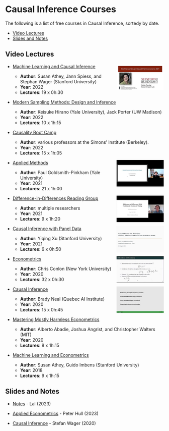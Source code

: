 # Causal Inference Courses

The following is a list of free courses in Causal Inference, sortedy by date.

- [Video Lectures](#video-lectures)
- [Slides and Notes](#slides-and-notes)



## Video Lectures

- [Machine Learning and Causal Inference](https://www.youtube.com/playlist?list=PLxq_lXOUlvQAoWZEqhRqHNezS30lI49G-)<img align="right" width="150" src="img/courses/machine_learning_causal_inference.jpeg">
  - **Author**: Susan Athey, Jann Spiess, and Stephan Wager (Stanford University)
  - **Year**: 2022
  - **Lectures**: 19 x 0h:30

- [Modern Sampling Methods: Design and Inference](https://www.aeaweb.org/conference/cont-ed/2022-webcasts)
  - **Author**: Keisuke Hirano (Yale University), Jack Porter (UW Madison)
  - **Year**: 2022
  - **Lectures**: 10 x 1h:15

- [Causality Boot Camp](https://www.youtube.com/playlist?list=PLgKuh-lKre11SiNLE2BNNg59MGcTCpbQx)
  - **Author**: various professors at the Simons’ Institute (Berkeley).
  - **Year**: 2022
  - **Lectures**: 15 x 1h:05

- [Applied Methods](https://www.youtube.com/playlist?list=PLWWcL1M3lLlojLTSVf2gGYQ_9TlPyPbiJ)<img align="right" width="150" src="img/courses/applied_methods.jpeg">
  - **Author**: Paul Goldsmith-Pinkham (Yale University)
  - **Year**: 2021
  - **Lectures**: 21 x 1h:00

- [Difference-in-Differences Reading Group](https://www.youtube.com/playlist?list=PLVObvb_htcuBt8mV9yNagt7hK9FL5KXeE)<img align="right" width="150" src="img/courses/did_reading_group.jpeg">
  - **Author**: multiple researchers
  - **Year**: 2021
  - **Lectures**: 9 x 1h:20

- [Causal Inference with Panel Data](https://www.youtube.com/playlist?list=PLo0lw6BstMGZQqx_r1GnOETkFYihCgve9)<img align="right" width="150" src="img/courses/causal_inference_panel_data.jpeg">
  - **Author**: Yiqing Xu (Stanford University)
  - **Year**: 2021
  - **Lectures**: 6 x 0h:50

- [Econometrics](https://www.youtube.com/playlist?list=PL_vQFUgojoerLH1AfiBylg_UvbAaRncKx)<img align="right" width="150" src="img/courses/econometrics.jpeg">
  - **Author**: Chris Conlon (New York University)
  - **Year**: 2020
  - **Lectures**: 32 x 0h:30

- [Causal Inference](https://www.youtube.com/playlist?list=PLoazKTcS0Rzb6bb9L508cyJ1z-U9iWkA0)<img align="right" width="150" src="img/courses/causal_inference.jpeg">
  - **Author**: Brady Neal (Quebec AI Institute)
  - **Year**: 2020
  - **Lectures**: 15 x 0h:45

- [Mastering Mostly Harmless Econometrics](https://www.aeaweb.org/conference/cont-ed/2020-webcasts)
  - **Author**: Alberto Abadie, Joshua Angrist, and Christopher Walters (MIT)
  - **Year**: 2020
  - **Lectures**: 8 x 1h:15

- [Machine Learning and Econometrics](https://www.aeaweb.org/conference/cont-ed/2018-webcasts)
  - **Author**: Susan Athey, Guido Imbens (Stanford University)
  - **Year**: 2018
  - **Lectures**: 9 x 1h:15



## Slides and Notes

- [Notes](https://apoorvalal.github.io/methods/tex/notes.pdf) - Lal (2023)

- [Applied Econometrics](https://about.peterhull.net/metrix) - Peter Hull (2023)

- [Causal Inference](https://web.stanford.edu/~swager/stats361.pdf) - Stefan Wager (2020)


